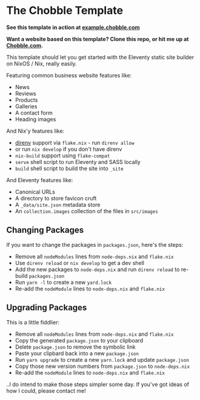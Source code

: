 # The Chobble Template

**See this template in action at [example.chobble.com](https://example.chobble.com)**

**Want a website based on this template? Clone this repo, or hit me up at [Chobble.com](https://chobble.com).**

This template should let you get started with the Eleventy static site builder on NixOS / Nix, really easily.

Featuring common business website features like:

- News
- Reviews
- Products
- Galleries
- A contact form
- Heading images

And Nix'y features like:

- [direnv](https://direnv.net/) support via `flake.nix` - run `direnv allow`
- or run `nix develop` if you don't have direnv
- `nix-build` support using `flake-compat`
- `serve` shell script to run Eleventy and SASS locally
- `build` shell script to build the site into `_site`

And Eleventy features like:

- Canonical URLs
- A directory to store favicon cruft
- A `_data/site.json` metadata store
- An `collection.images` collection of the files in `src/images`

## Changing Packages

If you want to change the packages in `packages.json`, here's the steps:

- Remove all `nodeModules` lines from `node-deps.nix` and `flake.nix`
- Use `direnv reload` or `nix develop` to get a dev shell
- Add the new packages to `node-deps.nix` and run `direnv reload` to re-build `packages.json`
- Run `yarn -l` to create a new `yard.lock`
- Re-add the `nodeModule` lines to `node-deps.nix` and `flake.nix`

## Upgrading Packages

This is a little fiddlier:

- Remove all `nodeModules` lines from `node-deps.nix` and `flake.nix`
- Copy the generated `package.json` to your clipboard
- Delete `package.json` to remove the symbolic link
- Paste your clipbard back into a new `package.json`
- Run `yarn upgrade` to create a new `yarn.lock` and update `package.json`
- Copy those new version numbers from `package.json` to `node-deps.nix`
- Re-add the `nodeModule` lines to `node-deps.nix` and `flake.nix`

..I do intend to make those steps simpler some day. If you've got ideas of how I could, please contact me!
